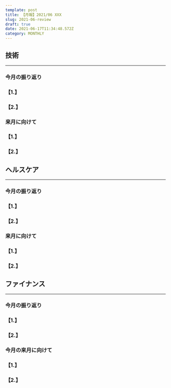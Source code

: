 ```yaml
---
template: post
title: 【月報】2021/06 XXX
slug: 2021-06-review
draft: true
date: 2021-06-17T11:34:48.572Z
category: MONTHLY
---
```

## 技術

---

### 今月の振り返り

### 【1.】

### 【2.】

### 来月に向けて

### 【1.】

### 【2.】

## ヘルスケア

---

### 今月の振り返り

### 【1.】

### 【2.】

### 来月に向けて

### 【1.】

### 【2.】

## ファイナンス

---

### 今月の振り返り

### 【1.】

### 【2.】

### 今月の来月に向けて

### 【1.】

### 【2.】